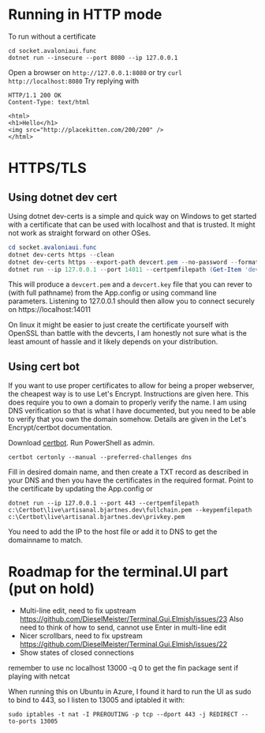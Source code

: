 # Running in HTTP mode
To run without a certificate

```
cd socket.avaloniaui.func
dotnet run --insecure --port 8080 --ip 127.0.0.1
```

Open a browser on ```http://127.0.0.1:8080``` or try ```curl http://localhost:8080```
Try replying with
```
HTTP/1.1 200 OK
Content-Type: text/html

<html>
<h1>Hello</h1>
<img src="http://placekitten.com/200/200" />
</html>
```


# HTTPS/TLS

## Using dotnet dev cert

Using dotnet dev-certs is a simple and quick way on Windows to get started with a certificate that can be used with localhost and that is trusted.
It might not work as straight forward on other OSes.

```powershell
cd socket.avaloniaui.func
dotnet dev-certs https --clean
dotnet dev-certs https --export-path devcert.pem --no-password --format PEM --trust
dotnet run --ip 127.0.0.1 --port 14011 --certpemfilepath (Get-Item 'devcert.pem').FullName --keypemfilepath (Get-Item 'devcert.key').FullName

```

This will produce a ```devcert.pem``` and a ```devcert.key``` file that you can rever to (with full pathname) from the App.config or using command line parameters.
Listening to 127.0.0.1 should then allow you to connect securely on https://localhost:14011

On linux it might be easier to just create the certificate yourself with OpenSSL than battle with the devcerts, I am honestly not sure what is the least amount of hassle and it likely
depends on your distribution. 

## Using cert bot
If you want to use proper certificates to allow for being a proper webserver, the cheapest way is to use Let's Encrypt. Instructions are given here.
This does require you to own a domain to properly verify the name. I am using DNS verification so that is what I have documented,
but you need to be able to verify that you own the domain somehow. Details are given in the Let's Encrypt/certbot documentation.


Download [certbot](https://certbot.eff.org/).
Run PowerShell as admin.

```
certbot certonly --manual --preferred-challenges dns
```

Fill in desired domain name, and then create a TXT record as described in your DNS and then you have the certificates in the required format.
Point to the certificate by updating the App.config or

```
dotnet run --ip 127.0.0.1 --port 443 --certpemfilepath c:\Certbot\live\artisanal.bjartnes.dev\fullchain.pem --keypemfilepath c:\Certbot\live\artisanal.bjartnes.dev\privkey.pem
```

You need to add the IP to the host file or add it to DNS to get the domainname to match.

# Roadmap for the terminal.UI part (put on hold)
- Multi-line edit, need to fix upstream https://github.com/DieselMeister/Terminal.Gui.Elmish/issues/23
  Also need to think of how to send, cannot use Enter in multi-line edit
- Nicer scrollbars, need to fix upstream https://github.com/DieselMeister/Terminal.Gui.Elmish/issues/22
- Show states of closed connections


remember to use nc localhost 13000 -q 0 to get the fin package sent if playing with netcat


When running this on Ubuntu in Azure, I found it hard to run the UI as sudo to bind to 443, so I listen to 13005 and iptabled it with:
```
sudo iptables -t nat -I PREROUTING -p tcp --dport 443 -j REDIRECT --to-ports 13005
```

